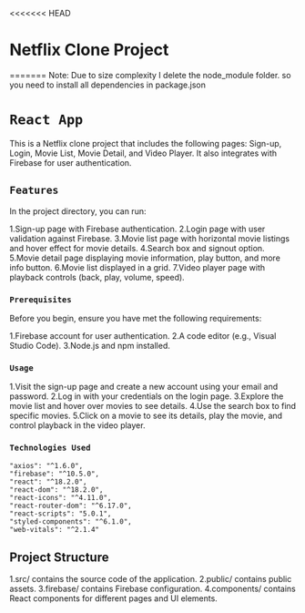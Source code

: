 <<<<<<< HEAD
# Netflix Clone Project
=======
Note: Due to size complexity I delete the node_module folder. so you need to install all dependencies in package.json

# `React App`

This is a Netflix clone project that includes the following pages: Sign-up, Login, Movie List, Movie Detail, and Video Player. It also integrates with Firebase for user authentication.

## `Features`

In the project directory, you can run:

1.Sign-up page with Firebase authentication.
2.Login page with user validation against Firebase.
3.Movie list page with horizontal movie listings and hover effect for movie details.
4.Search box and signout option.
5.Movie detail page displaying movie information, play button, and more info button.
6.Movie list displayed in a grid.
7.Video player page with playback controls (back, play, volume, speed).

### `Prerequisites`

Before you begin, ensure you have met the following requirements:

1.Firebase account for user authentication.
2.A code editor (e.g., Visual Studio Code).
3.Node.js and npm installed.

### `Usage`

1.Visit the sign-up page and create a new account using your email and password.
2.Log in with your credentials on the login page.
3.Explore the movie list and hover over movies to see details.
4.Use the search box to find specific movies.
5.Click on a movie to see its details, play the movie, and control playback in the video player.

### `Technologies Used`

    "axios": "^1.6.0",
    "firebase": "^10.5.0",
    "react": "^18.2.0",
    "react-dom": "^18.2.0",
    "react-icons": "^4.11.0",
    "react-router-dom": "^6.17.0",
    "react-scripts": "5.0.1",
    "styled-components": "^6.1.0",
    "web-vitals": "^2.1.4"


## Project Structure

1.src/ contains the source code of the application.
2.public/ contains public assets.
3.firebase/ contains Firebase configuration.
4.components/ contains React components for different pages and UI elements.


